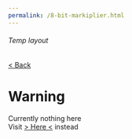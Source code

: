 ```yaml
---
permalink: /8-bit-markiplier.html
---
```


###### Temp layout

[< Back](https://pikakid98-games.github.io)

# Warning
Currently nothing here
\
Visit [> Here <](https://pikakid98games.wordpress.com/8-bitmarkiplier) instead
